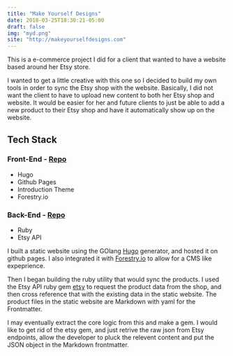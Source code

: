 ```yaml
---
title: "Make Yourself Designs"
date: 2018-03-25T18:30:21-05:00
draft: false
img: "myd.png"
site: "http://makeyourselfdesigns.com"
---
```


This is a e-commerce project I did for a client that wanted to have a website based around her Etsy store.

I wanted to get a little creative with this one so I decided to build my own tools in order to sync the Etsy shop with the website.  Basically, I did not want the client to have to upload new content to both her Etsy shop and website.  It would be easier for her and future clients to just be able to add a new product to their Etsy shop and have it automatically show up on the website.

## Tech Stack
### Front-End - [Repo](github.com/makeyourselfdesigns)
- Hugo
- Github Pages
- Introduction Theme
- Forestry.io

### Back-End - [Repo](https://github.com/chrislabarge/etsy_sync)
- Ruby
- Etsy API

I built a static website using the GOlang <a href="https://gohugo.io/">Hugo</a> generator, and hosted it on github pages.  I also integrated it with <a href="https://www.forestry.io">Forestry.io<a/> to allow for a CMS like expeprience.

Then I began building the ruby utility that would sync the products.  I used the Etsy API  ruby gem  [etsy](https://github.com/kytrinyx/etsy) to request the product data from the shop, and then cross reference that with the existing data in the static website.  The product files in the static website are Markdown with yaml for the Frontmatter.

I may eventually extract the core logic from this and make a gem.  I would like to get rid of the etsy gem, and just retrive the raw json from Etsy endpoints, allow the developer to pluck the relevent content and put the JSON object in the Markdown frontmatter.
